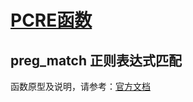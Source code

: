 # [PCRE函数](https://github.com/mumingv/php/tree/master/func/pcre)

## preg_match 正则表达式匹配

函数原型及说明，请参考：[官方文档](http://php.net/manual/zh/function.preg-match.php)

### 

